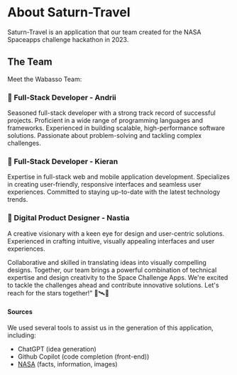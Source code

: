 # About Saturn-Travel

Saturn-Travel is an application that our team created for the NASA Spaceapps challenge hackathon in 2023.

## The Team

Meet the Wabasso Team:

### 🚀 Full-Stack Developer - Andrii

Seasoned full-stack developer with a strong track record of successful projects.
Proficient in a wide range of programming languages and frameworks.
Experienced in building scalable, high-performance software solutions.
Passionate about problem-solving and tackling complex challenges.

### 🚀 Full-Stack Developer - Kieran

Expertise in full-stack web and mobile application development.
Specializes in creating user-friendly, responsive interfaces and seamless user experiences.
Committed to staying up-to-date with the latest technology trends.

### 🚀 Digital Product Designer - Nastia

A creative visionary with a keen eye for design and user-centric solutions.
Experienced in crafting intuitive, visually appealing interfaces and user experiences.

Collaborative and skilled in translating ideas into visually compelling designs.
Together, our team brings a powerful combination of technical expertise and design creativity to the Space Challenge Apps. We're excited to tackle the challenges ahead and contribute innovative solutions. Let's reach for the stars together!" 🌌🛰️🌠

#### Sources

We used several tools to assist us in the generation of this application, including:

- ChatGPT (idea generation)
- Github Copilot (code completion (front-end))
- [NASA](https://science.nasa.gov/saturn/facts/) (facts, information, images)
